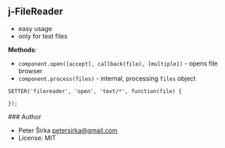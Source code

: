 ## j-FileReader

- easy usage
- only for text files

__Methods__:
- `component.open([accept], callback(file), [multiple])` - opens file browser
- `component.process(files)` - internal, processing `files` object

```javacript
SETTER('filereader', 'open', 'text/*', function(file) {

});
```

### Author

- Peter Širka <petersirka@gmail.com>
- License: MIT